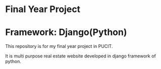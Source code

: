 
Final Year Project
============

Framework: Django(Python)
============

This repository is for my final year project in PUCIT.

It is multi purpose real estate website developed in django framework of python.

